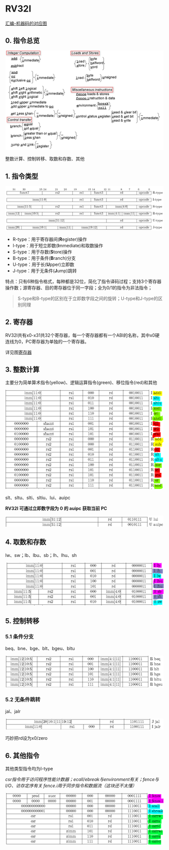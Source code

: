 # RV32I

[汇编-机器码的对应图](image/02_RV32I/RV32I-all.png)

## 0. 指令总览

![1726295964004](image/02_RV32I/RV32I.png)

整数计算、控制转移、取数和存数、其他

## 1. 指令类型

![1726296627704](image/02_RV32I/RV32I-type.png)

* R-type：用于寄存器间(**R**egister)操作
* I-type：用于短立即数(**I**mmediate)和取数操作
* S-type：用于存数(**S**tore)操作
* B-type：用于条件(**B**ranch)分支
* U-type：用于长(**U**pper)立即数
* J-type：用于无条件(**J**ump)跳转

特点：只有6种指令格式，每种都是32位，简化了指令译码过程；支持3个寄存器操作数；源寄存器、目的寄存器位于同一字段；全为0/1的指令为非法指令；

> S-type和B-type的区别在于立即数字段之间的旋转；U-type和J-type的区别同理

## 2. 寄存器

RV32I共有x0-x31共32个寄存器，每一个寄存器都有一个ABI的名称，其中x0硬连线为0，PC寄存器为单独的一个寄存器。

详见图[寄存器](image/02_RV32I/RV32I-Register.png)

## 3. 整数计算

主要分为简单算术指令(yellow)、逻辑运算指令(green)、移位指令(red)和其他

![1726364541766](image/02_RV32I/integercomputing.png)

slt、sltu、slti、sltiu、lui、auipc

**RV32I 可通过立即数字段为 0 的 auipc 获取当前 PC**

![1726365734935](image/02_RV32I/upper.png)

## 4. 取数和存数

lw、sw；lb、lbu、sb；lh、lhu、sh

![1726365268204](image/02_RV32I/loadandstore.png)

## 5. 控制转移

### 5.1 条件分支

beq、bne、bge、blt、bgeu、bltu

![1726366040145](image/02_RV32I/branch.png)

### 5.2 无条件跳转

jal、jalr

![1726366381704](image/02_RV32I/jump.png)

巧妙把rd设为x0/zero

## 6. 其他指令

其他类型指令均为I-type

*csr指令用于访问程序性能计数器；ecall/ebreak与environment有关；fence与I/O、访存定序有关 fence.i用于同步指令和数据流（这块还不太懂）*

![1726376707653](image/02_RV32I/miscellaneous.png)
